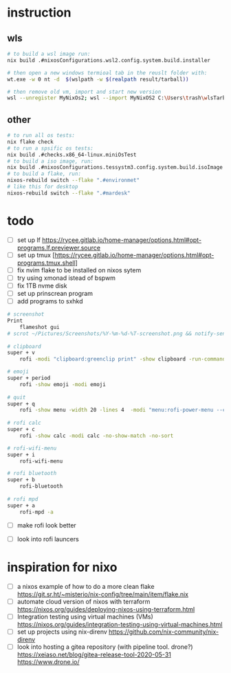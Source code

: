 # instruction
## wls

``` bash
# to build a wsl image run:
nix build .#nixosConfigurations.wsl2.config.system.build.installer

# then open a new windows termioal tab in the reuslt folder with:
wt.exe -w 0 nt -d  $(wslpath -w $(realpath result/tarball))  

# then remove old vm, import and start new version
wsl --unregister MyNixOs2; wsl --import MyNixOS2 C:\Users\trash\wlsTarbals\Nixos2 .\nixos-wsl-installer.tar.gz --version 2; wsl -d mynixos2

```

## other
``` bash
# to run all os tests:
nix flake check
# to run a spsific os tests:
nix build .#checks.x86_64-linux.miniOsTest
# to build a iso image, run:
nix build .#nixosConfigurations.tessystm3.config.system.build.isoImage
# to build a flake, run:
nixos-rebuild switch --flake ".#environmet"
# like this for desktop
nixos-rebuild switch --flake ".#mardesk"	
```


# todo 
- [ ] set up lf https://rycee.gitlab.io/home-manager/options.html#opt-programs.lf.previewer.source
- [ ] set up tmux [https://rycee.gitlab.io/home-manager/options.html#opt-programs.tmux.shell]
- [ ] fix nvim flake to be installed on nixos sytem
- [ ] try using xmonad istead of bspwm
- [ ] fix 1TB nvme disk
- [ ] set up prinscrean program
- [ ] add programs to sxhkd 
``` sh
# screenshot
Print
    flameshot gui    
# scrot ~/Pictures/Screenshots/%Y-%m-%d-%T-screenshot.png && notify-send 'Fullscreen Screenshot taken'
 
# clipboard
super + v
    rofi -modi "clipboard:greenclip print" -show clipboard -run-command '{cmd}'

# emoji
super + period
    rofi -show emoji -modi emoji
    
# quit
super + q
    rofi -show menu -width 20 -lines 4  -modi "menu:rofi-power-menu --choices=shutdown/reboot/logout/lockscreen"
            
# rofi calc
super + c
    rofi -show calc -modi calc -no-show-match -no-sort

# rofi-wifi-menu
super + i
    rofi-wifi-menu

# rofi bluetooth
super + b
    rofi-bluetooth
    
# rofi mpd 
super + a
    rofi-mpd -a
```
- [ ] make rofi look better
- [ ] look into rofi launcers
    


# inspiration for nixo 
- [ ] a nixos example of how to do a more clean flake  
    https://git.sr.ht/~misterio/nix-config/tree/main/item/flake.nix
- [ ] automate cloud version of nixos with terraform
    https://nixos.org/guides/deploying-nixos-using-terraform.html
- [ ] Integration testing using virtual machines (VMs)
    https://nixos.org/guides/integration-testing-using-virtual-machines.html
- [ ] set up projects using nix-direnv
    https://github.com/nix-community/nix-direnv
- [ ] look into hosting a gitea repository (with pipeline tool. drone?)
    https://xeiaso.net/blog/gitea-release-tool-2020-05-31
    https://www.drone.io/
